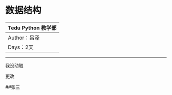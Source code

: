 数据结构 
==========================

| Tedu Python 教学部 |
| --- |
| Author：吕泽|
| Days：2天|

-----------

我没动触

更改

##张三